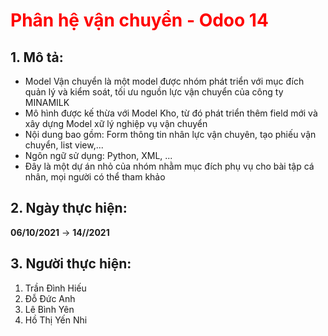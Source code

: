 <h1 style="color:red;"> Phân hệ vận chuyển - Odoo 14 </h1>

## 1. Mô tả: 
- Model Vận chuyển là một model được nhóm phát triển với mục đích quản lý và kiểm soát, tối ưu nguồn lực vận chuyển của công ty MINAMILK
- Mô hình được kế thừa với Model Kho, từ đó phát triển thêm field mới và xây dựng Model xữ lý nghiệp vụ vận chuyển
- Nội dung bao gồm: Form thông tin nhân lực vận chuyên, tạo phiếu vận chuyển, list view,...
- Ngôn ngữ sử dụng: Python, XML, ... 
- Đây là một dự án nhỏ của nhóm nhằm mục đích phụ vụ cho bài tập cá nhân, mọi người có thể tham khảo

## 2. Ngày thực hiện: 
  <b>06/10/2021</b> -> <b>14//2021</b>
  
## 3. Người thực hiện: 
1. Trần Đình Hiếu 
2. Đỗ Đức Anh 
3. Lê Bình Yên 
4. Hồ Thị Yến Nhi
